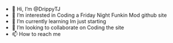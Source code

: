 - 👋 Hi, I’m @DrippyTJ
- 👀 I’m interested in Coding a Friday Night Funkin Mod github site
- 🌱 I’m currently learning Im just starting
- 💞️ I’m looking to collaborate on Coding the site
- 📫 How to reach me 


<!---
DrippyTJ/DrippyTJ is a ✨ special ✨ repository because its `README.md` (this file) appears on your GitHub profile.
You can click the Preview link to take a look at your changes.
--->
